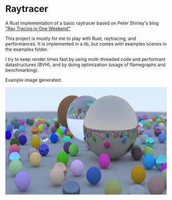 # Raytracer

A Rust implementation of a basic raytracer based on Peter Shirley's blog ["Ray Tracing in One Weekend"](https://raytracing.github.io/books/RayTracingInOneWeekend.html)

This project is mostly for me to play with Rust, raytracing, and performances. It is implemented in a lib, but comes with examples scenes in the examples folder.

I try to keep render times fast by using multi-threaded code and performant datastructures (BVH), and by doing optimization (usage of flamegraphs and benchmarking).

Example image generated:

![Rendering spheres](https://github.com/LeBoucEtMistere/raytracer/blob/master/renders/render1.png?raw=true)
